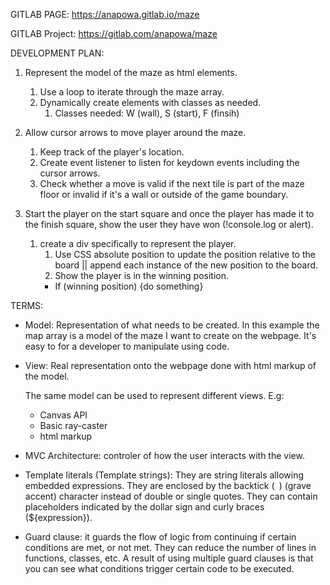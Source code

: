 GITLAB PAGE:
https://anapowa.gitlab.io/maze 

GITLAB Project: 
https://gitlab.com/anapowa/maze

DEVELOPMENT PLAN:
1. Represent the model of the maze as html elements. 
    1. Use a loop to iterate through the maze array. 
    2. Dynamically create elements with classes as needed. 
        1. Classes needed: W (wall), S (start), F (finsih)

2. Allow cursor arrows to move player around the maze. 
    1. Keep track of the player's location. 
    2. Create event listener to listen for keydown events including the cursor arrows.  
    3. Check whether a move is valid if the next tile is part of the maze floor or invalid if it's a wall or outside of the game boundary. 

3. Start the player on the start square and once the player has made it to the finish square, show the user they have won (!console.log or alert). 
    1. create a div specifically to represent the player. 
        1. Use CSS absolute position to update the position relative to the board || append each instance of the new position to the board. 
        2. Show the player is in the winning position.
        - If (winning position) {do something}

TERMS:
- Model: Representation of what needs to be created. In this example the map array is a model of the maze I want to create on the webpage. It's easy to for a developer to manipulate using code. 

- View: Real representation onto the webpage done with html markup of the model.

    The same model can be used to represent different views. 
    E.g:
    - Canvas API
    - Basic ray-caster
    - html markup

- MVC Architecture: controler of how the user interacts with the view. 

- Template literals (Template strings): They are string literals allowing embedded expressions. 
They are enclosed by the backtick (` `) (grave accent) character instead of double or single quotes. They can contain placeholders indicated by the dollar sign and curly braces (${expression}).

- Guard clause: it guards the flow of logic from continuing if certain conditions are met, or not met. 
They can reduce the number of lines in functions, classes, etc.
A result of using multiple guard clauses is that you can see what conditions trigger certain code to be executed. 